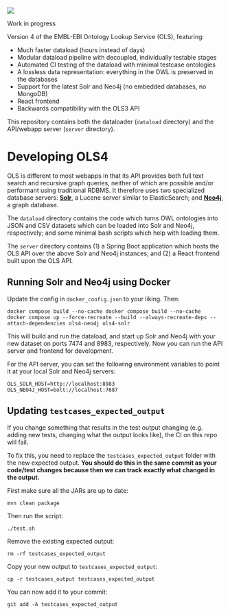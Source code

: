 
<a href="https://github.com/EBISPOT/ols4/actions/workflows/test.yml"><img src="https://github.com/EBISPOT/ols4/actions/workflows/test.yml/badge.svg"/></a>

Work in progress

Version 4 of the EMBL-EBI Ontology Lookup Service (OLS), featuring:

* Much faster dataload (hours instead of days)
* Modular dataload pipeline with decoupled, individually testable stages
* Automated CI testing of the dataload with minimal testcase ontologies
* A lossless data representation: everything in the OWL is preserved in the databases
* Support for the latest Solr and Neo4j (no embedded databases, no MongoDB)
* React frontend
* Backwards compatibility with the OLS3 API

This repository contains both the dataloader (`dataload` directory) and the API/webapp server (`server` directory).




# Developing OLS4

OLS is different to most webapps in that its API provides both full text search and recursive graph queries, neither of which are possible and/or performant using traditional RDBMS.
It therefore uses two specialized database servers: [**Solr**](https://solr.apache.org), a Lucene server similar to ElasticSearch; and [**Neo4j**](https://neo4j.com), a graph database. 

The `dataload` directory contains the code which turns OWL ontologies into JSON and CSV datasets which can be loaded into Solr and Neo4j, respectively; and some minimal bash scripts which help with loading them.

The `server` directory contains (1) a Spring Boot application which hosts the OLS API over the above Solr and Neo4j instances; and (2) a React frontend built upon the OLS API.

## Running Solr and Neo4j using Docker

Update the config in `docker_config.json` to your liking. Then:

    docker compose build --no-cache docker compose build --no-cache
    docker compose up --force-recreate --build --always-recreate-deps --attach-dependencies ols4-neo4j ols4-solr

This will build and run the dataload, and start up Solr and Neo4j with your new dataset on ports 7474 and 8983, respectively.  Now you can run the API server and frontend for development.

For the API server, you can set the following environment variables to point it at your local Solr and Neo4j servers:

    OLS_SOLR_HOST=http://localhost:8983
    OLS_NEO4J_HOST=bolt://localhost:7687



## Updating `testcases_expected_output`

If you change something that results in the test output changing (e.g. adding new tests, changing what the output looks like), the CI on this repo will fail.

To fix this, you need to replace the `testcases_expected_output` folder with the new expected output. **You should do this in the same commit as your code/test changes because then we can track exactly what changed in the output.**

First make sure all the JARs are up to date:

    mvn clean package

Then run the script:

    ./test.sh

Remove the existing expected output:

    rm -rf testcases_expected_output

Copy your new output to `testcases_expected_output`:

    cp -r testcases_output testcases_expected_output

You can now add it to your commit:

    git add -A testcases_expected_output






    




